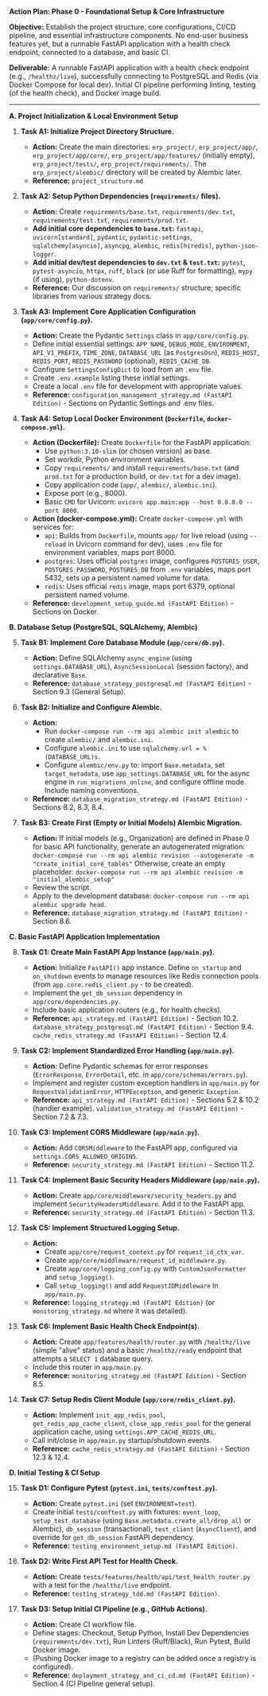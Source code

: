 
**Action Plan: Phase 0 - Foundational Setup & Core Infrastructure**

**Objective:** Establish the project structure, core configurations, CI/CD pipeline, and essential infrastructure components. No end-user business features yet, but a runnable FastAPI application with a health check endpoint, connected to a database, and basic CI.

**Deliverable:** A runnable FastAPI application with a health check endpoint (e.g., `/healthz/live`), successfully connecting to PostgreSQL and Redis (via Docker Compose for local dev). Initial CI pipeline performing linting, testing (of the health check), and Docker image build.

---

**A. Project Initialization & Local Environment Setup**

1.  **Task A1: Initialize Project Directory Structure.**
    *   **Action:** Create the main directories: `erp_project/`, `erp_project/app/`, `erp_project/app/core/`, `erp_project/app/features/` (initially empty), `erp_project/tests/`, `erp_project/requirements/`. The `erp_project/alembic/` directory will be created by Alembic later.
    *   **Reference:** `project_structure.md`

2.  **Task A2: Setup Python Dependencies (`requirements/` files).**
    *   **Action:** Create `requirements/base.txt`, `requirements/dev.txt`, `requirements/test.txt`, `requirements/prod.txt`.
    *   **Add initial core dependencies to `base.txt`:** `fastapi`, `uvicorn[standard]`, `pydantic`, `pydantic-settings`, `sqlalchemy[asyncio]`, `asyncpg`, `alembic`, `redis[hiredis]`, `python-json-logger`.
    *   **Add initial dev/test dependencies to `dev.txt` & `test.txt`:** `pytest`, `pytest-asyncio`, `httpx`, `ruff`, `black` (or use Ruff for formatting), `mypy` (if using), `python-dotenv`.
    *   **Reference:** Our discussion on `requirements/` structure; specific libraries from various strategy docs.

3.  **Task A3: Implement Core Application Configuration (`app/core/config.py`).**
    *   **Action:** Create the Pydantic `Settings` class in `app/core/config.py`.
    *   Define initial essential settings: `APP_NAME`, `DEBUG_MODE`, `ENVIRONMENT`, `API_V1_PREFIX`, `TIME_ZONE`, `DATABASE_URL` (as `PostgresDsn`), `REDIS_HOST`, `REDIS_PORT`, `REDIS_PASSWORD` (optional), `REDIS_CACHE_DB`.
    *   Configure `SettingsConfigDict` to load from an `.env` file.
    *   Create `.env.example` listing these initial settings.
    *   Create a local `.env` file for development with appropriate values.
    *   **Reference:** `configuration_management_strategy.md (FastAPI Edition)` - Sections on Pydantic Settings and .env files.

4.  **Task A4: Setup Local Docker Environment (`Dockerfile`, `docker-compose.yml`).**
    *   **Action (Dockerfile):** Create `Dockerfile` for the FastAPI application:
        *   Use `python:3.10-slim` (or chosen version) as base.
        *   Set workdir, Python environment variables.
        *   Copy `requirements/` and install `requirements/base.txt` (and `prod.txt` for a production build, or `dev.txt` for a dev image).
        *   Copy application code (`app/`, `alembic/`, `alembic.ini`).
        *   Expose port (e.g., 8000).
        *   Basic `CMD` for Uvicorn: `uvicorn app.main:app --host 0.0.0.0 --port 8000`.
    *   **Action (docker-compose.yml):** Create `docker-compose.yml` with services for:
        *   `api`: Builds from `Dockerfile`, mounts `app/` for live reload (using `--reload` in Uvicorn command for dev), uses `.env` file for environment variables, maps port 8000.
        *   `postgres`: Uses official `postgres` image, configures `POSTGRES_USER`, `POSTGRES_PASSWORD`, `POSTGRES_DB` from `.env` variables, maps port 5432, sets up a persistent named volume for data.
        *   `redis`: Uses official `redis` image, maps port 6379, optional persistent named volume.
    *   **Reference:** `development_setup_guide.md (FastAPI Edition)` - Sections on Docker.

**B. Database Setup (PostgreSQL, SQLAlchemy, Alembic)**

5.  **Task B1: Implement Core Database Module (`app/core/db.py`).**
    *   **Action:** Define SQLAlchemy `async_engine` (using `settings.DATABASE_URL`), `AsyncSessionLocal` (session factory), and declarative `Base`.
    *   **Reference:** `database_strategy_postgresql.md (FastAPI Edition)` - Section 9.3 (General Setup).

6.  **Task B2: Initialize and Configure Alembic.**
    *   **Action:**
        *   Run `docker-compose run --rm api alembic init alembic` to create `alembic/` and `alembic.ini`.
        *   Configure `alembic.ini` to use `sqlalchemy.url = %(DATABASE_URL)s`.
        *   Configure `alembic/env.py` to: import `Base.metadata`, set `target_metadata`, use `app_settings.DATABASE_URL` for the async engine in `run_migrations_online`, and configure offline mode. Include naming conventions.
    *   **Reference:** `database_migration_strategy.md (FastAPI Edition)` - Sections 8.2, 8.3, 8.4.

7.  **Task B3: Create First (Empty or Initial Models) Alembic Migration.**
    *   **Action:** If initial models (e.g., Organization) are defined in Phase 0 for basic API functionality, generate an autogenerated migration:
        `docker-compose run --rm api alembic revision --autogenerate -m "create_initial_core_tables"`
        Otherwise, create an empty placeholder:
        `docker-compose run --rm api alembic revision -m "initial_alembic_setup"`
    *   Review the script.
    *   Apply to the development database: `docker-compose run --rm api alembic upgrade head`.
    *   **Reference:** `database_migration_strategy.md (FastAPI Edition)` - Section 8.6.

**C. Basic FastAPI Application Implementation**

8.  **Task C1: Create Main FastAPI App Instance (`app/main.py`).**
    *   **Action:** Initialize `FastAPI()` app instance. Define `on_startup` and `on_shutdown` events to manage resources like Redis connection pools (from `app.core.redis_client.py` - to be created).
    *   Implement the `get_db_session` dependency in `app/core/dependencies.py`.
    *   Include basic application routers (e.g., for health checks).
    *   **Reference:** `api_strategy.md (FastAPI Edition)` - Section 10.2. `database_strategy_postgresql.md (FastAPI Edition)` - Section 9.4. `cache_redis_strategy.md (FastAPI Edition)` - Section 12.4.

9.  **Task C2: Implement Standardized Error Handling (`app/main.py`).**
    *   **Action:** Define Pydantic schemas for error responses (`ErrorResponse`, `ErrorDetail`, etc. in `app/core/schemas/errors.py`).
    *   Implement and register custom exception handlers in `app/main.py` for `RequestValidationError`, `HTTPException`, and generic `Exception`.
    *   **Reference:** `api_strategy.md (FastAPI Edition)` - Sections 5.2 & 10.2 (handler example). `validation_strategy.md (FastAPI Edition)` - Section 7.2 & 7.3.

10. **Task C3: Implement CORS Middleware (`app/main.py`).**
    *   **Action:** Add `CORSMiddleware` to the FastAPI app, configured via `settings.CORS_ALLOWED_ORIGINS`.
    *   **Reference:** `security_strategy.md (FastAPI Edition)` - Section 11.2.

11. **Task C4: Implement Basic Security Headers Middleware (`app/main.py`).**
    *   **Action:** Create `app/core/middleware/security_headers.py` and implement `SecurityHeadersMiddleware`. Add it to the FastAPI app.
    *   **Reference:** `security_strategy.md (FastAPI Edition)` - Section 11.3.

12. **Task C5: Implement Structured Logging Setup.**
    *   **Action:**
        *   Create `app/core/request_context.py` for `request_id_ctx_var`.
        *   Create `app/core/middleware/request_id_middleware.py`.
        *   Create `app/core/logging_config.py` with `CustomJsonFormatter` and `setup_logging()`.
        *   Call `setup_logging()` and add `RequestIDMiddleware` in `app/main.py`.
    *   **Reference:** `logging_strategy.md (FastAPI Edition)` (or `monitoring_strategy.md` where it was detailed).

13. **Task C6: Implement Basic Health Check Endpoint(s).**
    *   **Action:** Create `app/features/health/router.py` with `/healthz/live` (simple "alive" status) and a basic `/healthz/ready` endpoint that attempts a `SELECT 1` database query.
    *   Include this router in `app/main.py`.
    *   **Reference:** `monitoring_strategy.md (FastAPI Edition)` - Section 8.5.

14. **Task C7: Setup Redis Client Module (`app/core/redis_client.py`).**
    *   **Action:** Implement `init_app_redis_pool`, `get_redis_app_cache_client`, `close_app_redis_pool` for the general application cache, using `settings.APP_CACHE_REDIS_URL`.
    *   Call init/close in `app/main.py` startup/shutdown events.
    *   **Reference:** `cache_redis_strategy.md (FastAPI Edition)` - Section 12.3 & 12.4.

**D. Initial Testing & CI Setup**

15. **Task D1: Configure Pytest (`pytest.ini`, `tests/conftest.py`).**
    *   **Action:** Create `pytest.ini` (set `ENVIRONMENT=test`).
    *   Create initial `tests/conftest.py` with fixtures: `event_loop`, `setup_test_database` (using `Base.metadata.create_all/drop_all` or Alembic), `db_session` (transactional), `test_client` (`AsyncClient`), and override for `get_db_session` FastAPI dependency.
    *   **Reference:** `testing_environment_setup.md (FastAPI Edition)`.

16. **Task D2: Write First API Test for Health Check.**
    *   **Action:** Create `tests/features/health/api/test_health_router.py` with a test for the `/healthz/live` endpoint.
    *   **Reference:** `testing_strategy_tdd.md (FastAPI Edition)`.

17. **Task D3: Setup Initial CI Pipeline (e.g., GitHub Actions).**
    *   **Action:** Create CI workflow file.
    *   Define stages: Checkout, Setup Python, Install Dev Dependencies (`requirements/dev.txt`), Run Linters (Ruff/Black), Run Pytest, Build Docker image.
    *   (Pushing Docker image to a registry can be added once a registry is configured).
    *   **Reference:** `deployment_strategy_and_ci_cd.md (FastAPI Edition)` - Section 4 (CI Pipeline general setup).
